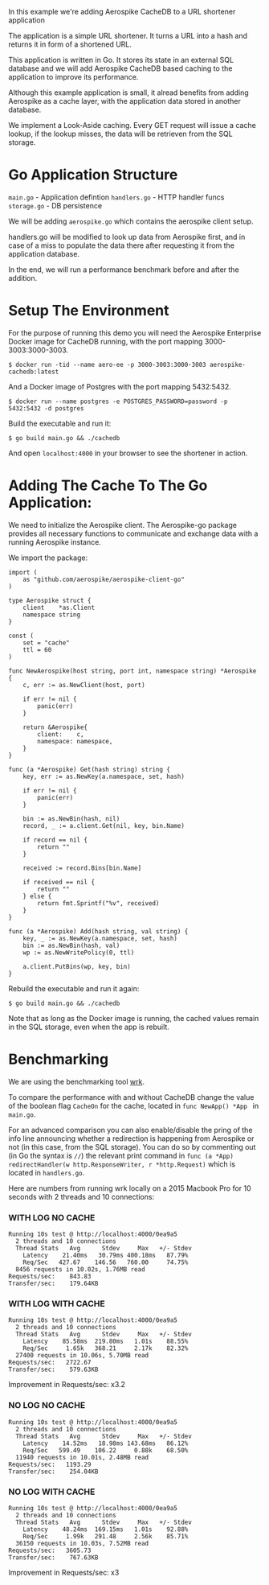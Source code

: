 In this example we're adding Aerospike CacheDB to a URL shortener application

The application is a simple URL shortener. It turns a URL into a hash and returns it in form of a shortened URL.

This application is written in Go. 
It stores its state in an external SQL database and we will add Aerospike CacheDB based caching to the application to improve its performance.

Although this example application is small, it alread benefits from adding Aerospike as a cache layer, with the application data stored in another database.

We implement a Look-Aside caching. Every GET request will issue a cache lookup, if the lookup misses, the data will be retrieven from the SQL storage.

# Go Application Structure

`main.go` - Application defintion
`handlers.go` - HTTP handler funcs
`storage.go` - DB persistence

We will be adding `aerospike.go` which contains the aerospike client setup.

handlers.go will be modified to look up data from Aerospike first, and in case of a miss to populate the data there after requesting it from the application database.

In the end, we will run a performance benchmark before and after the addition.

# Setup The Environment

For the purpose of running this demo you will need the Aerospike Enterprise Docker image for CacheDB running, with the port mapping 3000-3003:3000-3003.

`$ docker run -tid --name aero-ee -p 3000-3003:3000-3003 aerospike-cachedb:latest`

And a Docker image of Postgres with the port mapping 5432:5432.

`$ docker run --name postgres -e POSTGRES_PASSWORD=password -p 5432:5432 -d postgres`

Build the executable and run it:

`$ go build main.go && ./cachedb`

And open `localhost:4000` in your browser to see the shortener in action.

# Adding The Cache To The Go Application:

We need to initialize the Aerospike client. The Aerospike-go package provides all necessary functions to communicate and exchange data with a running Aerospike instance.

We import the package:
```
import (
	as "github.com/aerospike/aerospike-client-go"
)
```

```
type Aerospike struct {
	client    *as.Client
	namespace string
}
```

```
const (
	set = "cache"
	ttl = 60
)

func NewAerospike(host string, port int, namespace string) *Aerospike {
	c, err := as.NewClient(host, port)

	if err != nil {
		panic(err)
	}

	return &Aerospike{
		client:    c,
		namespace: namespace,
	}
}
```

```
func (a *Aerospike) Get(hash string) string {
	key, err := as.NewKey(a.namespace, set, hash)

	if err != nil {
		panic(err)
	}

	bin := as.NewBin(hash, nil)
	record, _ := a.client.Get(nil, key, bin.Name)

	if record == nil {
		return ""
	}

	received := record.Bins[bin.Name]

	if received == nil {
		return ""
	} else {
		return fmt.Sprintf("%v", received)
	}
}
```

```
func (a *Aerospike) Add(hash string, val string) {
	key, _ := as.NewKey(a.namespace, set, hash)
	bin := as.NewBin(hash, val)
	wp := as.NewWritePolicy(0, ttl)

	a.client.PutBins(wp, key, bin)
}
```
Rebuild the executable and run it again:

`$ go build main.go && ./cachedb`

Note that as long as the Docker image is running, the cached values remain in the SQL storage, even when the app is rebuilt.


# Benchmarking

We are using the benchmarking tool [wrk](https://github.com/wg/wrk).

To compare the performance with and without CacheDB change the value of the boolean flag `CacheOn` for the cache, located in `func NewApp() *App ` in `main.go`.

For an advanced comparison you can also enable/disable the pring of the info line announcing whether a redirection is happening from Aerospike or not (in this case, from the SQL storage). You can do so by commenting out (in Go the syntax is `//`) the relevant print command in `func (a *App) redirectHandler(w http.ResponseWriter, r *http.Request)` which is located in `handlers.go`.


Here are numbers from running wrk locally on a 2015 Macbook Pro for 10 seconds with 2 threads and 10 connections:

### WITH LOG NO CACHE
```➜  ~ wrk http://localhost:4000/0ea9a5
Running 10s test @ http://localhost:4000/0ea9a5
  2 threads and 10 connections
  Thread Stats   Avg      Stdev     Max   +/- Stdev
    Latency    21.40ms   30.79ms 400.18ms   87.79%
    Req/Sec   427.67    146.56   760.00     74.75%
  8456 requests in 10.02s, 1.76MB read
Requests/sec:    843.83
Transfer/sec:    179.64KB
```

### WITH LOG WITH CACHE
```➜  ~ wrk http://localhost:4000/0ea9a5
Running 10s test @ http://localhost:4000/0ea9a5
  2 threads and 10 connections
  Thread Stats   Avg      Stdev     Max   +/- Stdev
    Latency    85.58ms  219.80ms   1.01s    88.55%
    Req/Sec     1.65k   368.21     2.17k    82.32%
  27400 requests in 10.06s, 5.70MB read
Requests/sec:   2722.67
Transfer/sec:    579.63KB
```

Improvement in Requests/sec: x3.2

### NO LOG NO CACHE
```➜  ~ wrk http://localhost:4000/0ea9a5
Running 10s test @ http://localhost:4000/0ea9a5
  2 threads and 10 connections
  Thread Stats   Avg      Stdev     Max   +/- Stdev
    Latency    14.52ms   18.98ms 143.68ms   86.12%
    Req/Sec   599.49    106.22     0.88k    68.50%
  11940 requests in 10.01s, 2.48MB read
Requests/sec:   1193.29
Transfer/sec:    254.04KB
```

###  NO LOG WITH CACHE
```➜  ~ wrk http://localhost:4000/0ea9a5
Running 10s test @ http://localhost:4000/0ea9a5
  2 threads and 10 connections
  Thread Stats   Avg      Stdev     Max   +/- Stdev
    Latency    48.24ms  169.15ms   1.01s    92.88%
    Req/Sec     1.99k   291.48     2.56k    85.71%
  36150 requests in 10.03s, 7.52MB read
Requests/sec:   3605.73
Transfer/sec:    767.63KB
```
Improvement in Requests/sec: x3
